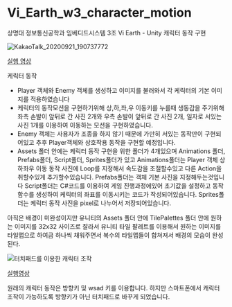 # Vi_Earth_w3_character_motion
상명대 정보통신공학과 임베디드시스템 3조 Vi Earth - Unity 캐릭터 동작 구현

![KakaoTalk_20200921_190737772](https://user-images.githubusercontent.com/54584364/93771580-abed5200-fc58-11ea-90cb-ed30dff8a6ff.jpg)

[실행 영상](https://www.youtube.com/embed/9CgZFwSuNXo)

케릭터 동작
- Player 객체와 Enemy 객체를 생성하고 이미지를 불러와서 각 케릭터의 기본 이미지를 적용하였습니다
- 케릭터의 동작모션을 구현하기위해 상,하,좌,우 이동키를 누를때 생동감을 주기위해 
좌측 손발이 앞뒤로 간 사진 2개와 우측 손발이 앞뒤로 간 사진 2개, 일자로 서있는 사진 1개를 이용하여 이동하는 모션을 구현하였습니다.
- Enemy 객체는 사용자가 조종을 하지 않기 때문에 가만히 서있는 동작만이 구현되어있고 추후 Player객체와 상호작용 동작을 구현할 예정입니다.
- Assets 폴더 안에는 케릭터 동작 구현을 위한 폴더가 4개있으며
Animations 폴더, Prefabs폴더, Script폴더, Sprites폴더가 있고
Animations폴더는 Player 객체 상하좌우 이동 동작 사진에 Loop를 지정해서 속도감을 조절할수있고 다른 Action을 취할수있게 추가할수있습니다.
Prefabs폴더는 객체 기본 사진을 지정해두는것입니다
Script폴더는 C#코드를 이용하여 게임 진행과정에있어 초기값을 설정하고 동작 함수를 생성하여 케릭터의 좌표를 이동시키는 코드가 작성되어있습니다.
Sprites폴더는 케릭터 동작 사진을 pixel로 나누어서 저장되어있습니다.

아직은 배경이 미완성이지만 유니티의 Assets 폴더 안에 TilePalettes 폴더 안에 
원하는 이미지를 32x32 사이즈로 잘라서 유니티 타일 팔레트를 이용해서
원하는 이미지를 타일맵으로 하여금 하나씩 채워주면서 복수의 타일맵들이 합쳐져서
배경의 모습이 완성된다.

![터치패드를 이용한 캐릭터 조작](https://user-images.githubusercontent.com/62977669/94362456-543a6500-00f6-11eb-9a08-9b67d4a164a2.JPG)

[실행영상](https://youtu.be/fJN8WU_aPbc)

원래의 캐릭터 동작은 방향키 및 wsad 키를 이용합니다.
하지만 스마트폰에서 캐릭터 조작이 가능하도록 방향키가 아닌 터치패드로 바꾸게   되었습니다.

